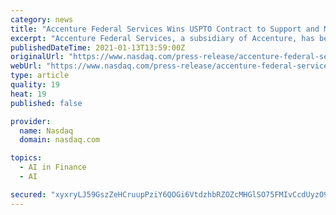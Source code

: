 ```yaml
---
category: news
title: "Accenture Federal Services Wins USPTO Contract to Support and Modernize Financial Management Systems"
excerpt: "Accenture Federal Services, a subsidiary of Accenture, has been awarded a $50 million contract by the U.S. Patent and Trademark Office. Rasha Nahas, managing director and the U.S. Department of Commerce lead for Accenture Federal Services."
publishedDateTime: 2021-01-13T13:59:00Z
originalUrl: "https://www.nasdaq.com/press-release/accenture-federal-services-wins-uspto-contract-to-support-and-modernize-financial"
webUrl: "https://www.nasdaq.com/press-release/accenture-federal-services-wins-uspto-contract-to-support-and-modernize-financial"
type: article
quality: 19
heat: 19
published: false

provider:
  name: Nasdaq
  domain: nasdaq.com

topics:
  - AI in Finance
  - AI

secured: "xyxryLJ59GszZeHCruupPziY6QOGi6VtdzhbRZOZcMHGlSO75FMIvCcdUyzO9aMzECvrl+ipeM6ifkcoK1GpEnA7hj+oRPCMCQ+xuhEvEdq0O3qyA/m0VKNQzMG6HudLmDxSTiD0NjNSWR22zsQqaRz/4d6ha2vptDsonPmL8hP4jXyKW/j0pjQTVzEazu1aoZ2lyTDXjRDDWuMf+nxXAOhLzXjAToiP0TXTvo32Dbcf97RTD2NTB7MyAGqKIPQbPE0891GooSe74ND6qaNOKHtyGIfh94WvpqCZuIsHg2K0YHp/Dd3LC1dBZo7Y016+8U6Lh0lXGaTUZztCCiBj0xNd7nTMqJV5o5zVd4IoAvs=;eiJDsNs8zkZP1k4VJR3EiQ=="
---
```


